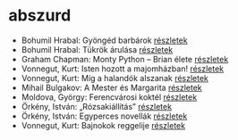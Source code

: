 # abszurd

- Bohumil Hrabal: Gyöngéd barbárok [részletek](_details/Bohumil%20Hrabal.md#id_443)
- Bohumil Hrabal: Tükrök árulása [részletek](_details/Bohumil%20Hrabal.md#id_451)
- Graham Chapman: Monty Python – Brian élete [részletek](_details/Graham%20Chapman.md#id_271)
- Vonnegut, Kurt: Isten hozott a majomházban! [részletek](_details/Vonnegut%2C%20Kurt.md#id_750)
- Vonnegut, Kurt: Míg a halandók alszanak [részletek](_details/Vonnegut%2C%20Kurt.md#id_1617)
- Mihail Bulgakov: A Mester és Margarita [részletek](_details/Mihail%20Bulgakov.md#id_275)
- Moldova, György: Ferencvárosi koktél [részletek](_details/Moldova%2C%20Gy%C3%B6rgy.md#id_1379)
- Örkény, István: „Rózsakiállítás” [részletek](_details/%C3%96rk%C3%A9ny%2C%20Istv%C3%A1n.md#id_515)
- Örkény, István: Egyperces novellák [részletek](_details/%C3%96rk%C3%A9ny%2C%20Istv%C3%A1n.md#id_514)
- Vonnegut, Kurt: Bajnokok ​reggelije [részletek](_details/Vonnegut%2C%20Kurt.md#id_1139)
